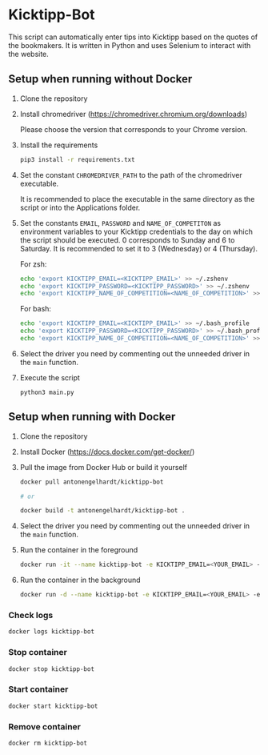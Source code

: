 # Kicktipp-Bot

This script can automatically enter tips into Kicktipp based on the quotes of the bookmakers. It is written in Python and uses Selenium to interact with the website.

## Setup when running without Docker

1. Clone the repository

2. Install chromedriver (<https://chromedriver.chromium.org/downloads>)

    Please choose the version that corresponds to your Chrome version.

3. Install the requirements

    ```bash
    pip3 install -r requirements.txt
    ```

4. Set the constant `CHROMEDRIVER_PATH` to the path of the chromedriver executable.

    It is recommended to place the executable in the same directory as the script or into the Applications folder.

5. Set the constants `EMAIL`, `PASSWORD` and `NAME_OF_COMPETITON` as environment variables to your Kicktipp credentials to the day on which the script should be executed. 0 corresponds to Sunday and 6 to Saturday. It is recommended to set it to 3 (Wednesday) or 4 (Thursday).

    For zsh:

    ```bash
    echo 'export KICKTIPP_EMAIL=<KICKTIPP_EMAIL>' >> ~/.zshenv  
    echo 'export KICKTIPP_PASSWORD=<KICKTIPP_PASSWORD>' >> ~/.zshenv   
    echo 'export KICKTIPP_NAME_OF_COMPETITION=<NAME_OF_COMPETITION>' >> ~/.zshenv
    ```

    For bash:

    ```bash
    echo 'export KICKTIPP_EMAIL=<KICKTIPP_EMAIL>' >> ~/.bash_profile      
    echo 'export KICKTIPP_PASSWORD=<KICKTIPP_PASSWORD>' >> ~/.bash_profile  
    echo 'export KICKTIPP_NAME_OF_COMPETITION=<NAME_OF_COMPETITION>' >> ~/.bash_profile
    ```

6. Select the driver you need by commenting out the unneeded driver in the `main` function.

7. Execute the script

    ```python3 main.py```

## Setup when running with Docker

1. Clone the repository

2. Install Docker (<https://docs.docker.com/get-docker/>)

3. Pull the image from Docker Hub or build it yourself

    ```bash
    docker pull antonengelhardt/kicktipp-bot

    # or 

    docker build -t antonengelhardt/kicktipp-bot .
    ```

4. Select the driver you need by commenting out the unneeded driver in the `main` function.

5. Run the container in the foreground

    ```bash
    docker run -it --name kicktipp-bot -e KICKTIPP_EMAIL=<YOUR_EMAIL> -e KICKTIPP_PASSWORD=<YOUR_PASSWORD> -e KICKTIPP_NAME_OF_COMPETITION=<NAME_OF_COMPETITION> antonengelhardt/kicktipp-bot
    ```

6. Run the container in the background

    ```bash
    docker run -d --name kicktipp-bot -e KICKTIPP_EMAIL=<YOUR_EMAIL> -e KICKTIPP_PASSWORD=<YOUR_PASSWORD> -e KICKTIPP_NAME_OF_COMPETITION=<NAME_OF_COMPETITION> antonengelhardt/kicktipp-bot
    ```

### Check logs

```bash
docker logs kicktipp-bot
```

### Stop container

```bash
docker stop kicktipp-bot
```

### Start container

```bash
docker start kicktipp-bot
```

### Remove container

```bash
docker rm kicktipp-bot
```
